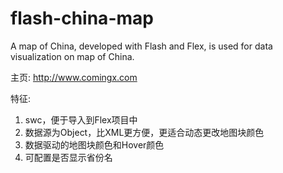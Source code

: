 flash-china-map
===============

A map of China, developed with Flash and Flex, is used for data visualization on map of China.

主页: http://www.comingx.com

特征:
1. swc，便于导入到Flex项目中
2. 数据源为Object，比XML更方便，更适合动态更改地图块颜色
3. 数据驱动的地图块颜色和Hover颜色
4. 可配置是否显示省份名
